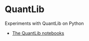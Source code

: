 # QuantLib
Experiments with QuantLib on Python 
* [The QuantLib notebooks](https://www.youtube.com/playlist?list=PLu_PrO8j6XAvOAlZND9WUPwTHY_GYhJVr/)

